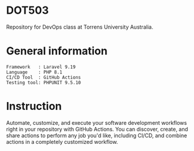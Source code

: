 # DOT503

  Repository for DevOps class at Torrens University Australia.

# General information

    Framework   : Laravel 9.19 
    Language    : PHP 8.1
    CI/CD Tool  : GitHub Actions
    Testing tool: PHPUNIT 9.5.10

# Instruction

Automate, customize, and execute your software development workflows right in your repository with GitHub Actions. You can discover, create, and share actions to perform any job you'd like, including CI/CD, and combine actions in a completely customized workflow.
